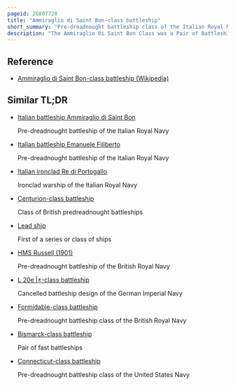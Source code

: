 ```yaml
---
pageid: 26807728
title: "Ammiraglio di Saint Bon-class battleship"
short_summary: "Pre-dreadnought battleship class of the Italian Royal Navy"
description: "The Ammiraglio Di Saint Bon Class was a Pair of Battleships built during the 1890s for the italian Navy. The Class comprised two Ships: Ammiraglio di Saint Bon, the Lead Ship, and Emanuele Filiberto. They were armed with a main Battery of four 254mm Guns and could reach a top Speed of 18 Knots. They were smaller and less powerfully-armed than most contemporary Battleships marking a brief Departure from italian Capital Ship Design which had previously emphasized large Ships with large Guns."
---
```


## Reference

- [Ammiraglio di Saint Bon-class battleship (Wikipedia)](https://en.wikipedia.org/?curid=26807728)

## Similar TL;DR

- [Italian battleship Ammiraglio di Saint Bon](/tldr/en/italian-battleship-ammiraglio-di-saint-bon)

  Pre-dreadnought battleship of the Italian Royal Navy

- [Italian battleship Emanuele Filiberto](/tldr/en/italian-battleship-emanuele-filiberto)

  Pre-dreadnought battleship of the Italian Royal Navy

- [Italian ironclad Re di Portogallo](/tldr/en/italian-ironclad-re-di-portogallo)

  Ironclad warship of the Italian Royal Navy

- [Centurion-class battleship](/tldr/en/centurion-class-battleship)

  Class of British predreadnought battleships

- [Lead ship](/tldr/en/lead-ship)

  First of a series or class of ships

- [HMS Russell (1901)](/tldr/en/hms-russell-1901)

  Pre-dreadnought battleship of the British Royal Navy

- [L 20e Î±-class battleship](/tldr/en/l-20e-class-battleship)

  Cancelled battleship design of the German Imperial Navy

- [Formidable-class battleship](/tldr/en/formidable-class-battleship)

  Pre-dreadnought battleship class of the British Royal Navy

- [Bismarck-class battleship](/tldr/en/bismarck-class-battleship)

  Pair of fast battleships

- [Connecticut-class battleship](/tldr/en/connecticut-class-battleship)

  Pre-dreadnought battleship class of the United States Navy
